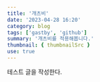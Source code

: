 ```yaml
---
title: '개츠비'
date: '2023-04-28 16:20'
category: blog
tags: ['gastby', 'github']
summary: '개츠비를 적용해봅니다.'
thumbnail: { thumbnailSrc }
use: true
---
```


테스트 글을 작성한다.

